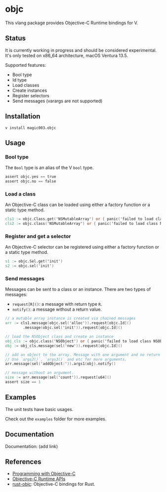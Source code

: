 # objc
This vlang package provides Objective-C Runtime bindings for V.

## Status
It is currently working in progress and should be considered experimental. It's only tested on 
x86\_64 architecture, macOS Ventura 13.5.

Supported features:
* Bool type
* Id type
* Load classes
* Create instances
* Register selectors
* Send messages (varargs are not supported)

## Installation
```shell
v install magic003.objc
```

## Usage

### Bool type
The `Bool` type is an alias of the V `bool` type.

```v
assert objc.yes == true
assert objc.no == false
```

### Load a class
An Objective-C class can be loaded using either a factory function or a static type method.

```v
cls1 := objc.Class.get('NSMutableArray') or { panic('failed to load class NSMutableArray') }
cls2 := objc.class('NSMutableArray') or { panic('failed to load class NSMutableArray') }
```

### Register and get a selector
An Objective-C selector can be registered using either a factory function or a static type method.

```v
s1 := objc.Sel.get('init')
s2 := objc.sel('init')
```

### Send messages
Messages can be sent to a class or an instance. There are two types of messages:
* `request[R]()`: a message with return type `R`.
* `notify()`: a message without a return value.

```v
// a mutable array instance is created via chained messages
arr := cls1.message(objc.sel('alloc')).request[objc.Id]()
        .message(objc.sel('init')).request[objc.Id]()

// load the NSObject class and create an instance
obj_cls := objc.class('NSObject') or { panic('failed to load class NSObject') }
obj := obj_cls.message(sel('new')).request[objc.Id]()

// add an object to the array. Message with one argument and no return value. 
// Use `args2()`, `args3()` and etc for more arguments.
arr.message(sel('addObject:')).args1(obj).notify()

// message without an argument.
size := arr.message(sel('count')).request[u64]()
assert size == 1
```

## Examples

The unit tests have basic usages.

Check out the `examples` folder for more examples. 

## Documentation

Documentation: (add link)

## References

* [Programming with Objective-C](https://developer.apple.com/library/archive/documentation/Cocoa/Conceptual/ProgrammingWithObjectiveC) 
* [Objective-C Runtime APIs](https://developer.apple.com/documentation/objectivec?language=objc)
* [rust-objc](https://github.com/SSheldon/rust-objc): Objective-C bindings for Rust.
